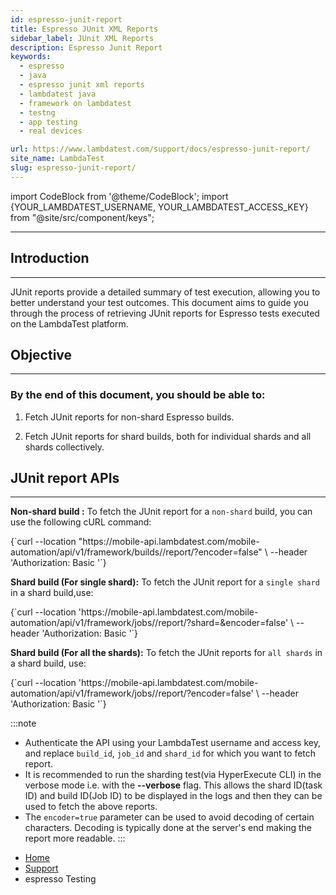 ```yaml
---
id: espresso-junit-report
title: Espresso JUnit XML Reports
sidebar_label: JUnit XML Reports
description: Espresso Junit Report
keywords:
  - espresso
  - java
  - espresso junit xml reports
  - lambdatest java
  - framework on lambdatest
  - testng
  - app testing
  - real devices

url: https://www.lambdatest.com/support/docs/espresso-junit-report/
site_name: LambdaTest
slug: espresso-junit-report/
---
```


import CodeBlock from '@theme/CodeBlock';
import {YOUR_LAMBDATEST_USERNAME, YOUR_LAMBDATEST_ACCESS_KEY} from "@site/src/component/keys";

<script type="application/ld+json"
      dangerouslySetInnerHTML={{ __html: JSON.stringify({
       "@context": "https://schema.org",
        "@type": "BreadcrumbList",
        "itemListElement": [{
          "@type": "ListItem",
          "position": 1,
          "name": "Home",
          "item": "https://www.lambdatest.com"
        },{
          "@type": "ListItem",
          "position": 2,
          "name": "Support",
          "item": "https://www.lambdatest.com/support/docs/"
        },{
          "@type": "ListItem",
          "position": 3,
          "name": "Report",
          "item": "https://www.lambdatest.com/support/docs/espresso-junit-report/"
        }]
      })
    }}
></script>

---

## Introduction
---

JUnit reports provide a detailed summary of test execution, allowing you to better understand your test outcomes. This document aims to guide you through the process of retrieving JUnit reports for Espresso tests executed on the LambdaTest platform.

## Objective
---
### By the end of this document, you should be able to:

1. Fetch JUnit reports for non-shard Espresso builds.

2. Fetch JUnit reports for shard builds, both for individual shards and all shards collectively.



## JUnit report APIs
----

**Non-shard build :** 
To fetch the JUnit report for a `non-shard` build, you can use the following cURL command:


<div className="lambdatest__codeblock">
<CodeBlock className="language-bash">
{`curl --location "https://mobile-api.lambdatest.com/mobile-automation/api/v1/framework/builds/<build_id>/report/?encoder=false" \
--header 'Authorization: Basic <Base64 Authentication>'`}
</CodeBlock>
</div>


**Shard build (For single shard):**
To fetch the JUnit report for a `single shard` in a shard build,use:

<div className="lambdatest__codeblock">
<CodeBlock className="language-bash">
{`curl --location 'https://mobile-api.lambdatest.com/mobile-automation/api/v1/framework/jobs/<job_id>/report/?shard=<shard_id>&encoder=false' \
--header 'Authorization: Basic <Base64 Authentication>'`}
</CodeBlock>
</div>


**Shard build (For all the shards):**
To fetch the JUnit reports for `all shards` in a shard build, use:

<div className="lambdatest__codeblock">
<CodeBlock className="language-bash">
{`curl --location 'https://mobile-api.lambdatest.com/mobile-automation/api/v1/framework/jobs/<job_id>/report/?encoder=false' \
--header 'Authorization: Basic <Base64 Authentication>'`}
</CodeBlock>
</div>



:::note
- Authenticate the API using your LambdaTest username and access key, and replace `build_id`, `job_id` and `shard_id` for which you want to fetch report.
- It is recommended to run the sharding test(via HyperExecute CLI) in the verbose mode i.e. with the **--verbose** flag. This allows the shard ID(task ID) and build ID(Job ID) to be displayed in the logs and then they can be used to fetch the above reports.
- The `encoder=true` parameter can be used to avoid decoding of certain characters. Decoding is typically done at the server's end making the report more readable.
:::

<nav aria-label="breadcrumbs">
  <ul className="breadcrumbs">
    <li className="breadcrumbs__item">
      <a className="breadcrumbs__link" target="_self" href="https://www.lambdatest.com">
        Home
      </a>
    </li>
    <li className="breadcrumbs__item">
      <a className="breadcrumbs__link" target="_self" href="https://www.lambdatest.com/support/docs/">
        Support
      </a>
    </li>
    <li className="breadcrumbs__item breadcrumbs__item--active">
      <span className="breadcrumbs__link">
      espresso Testing </span>
    </li>
  </ul>
</nav>
